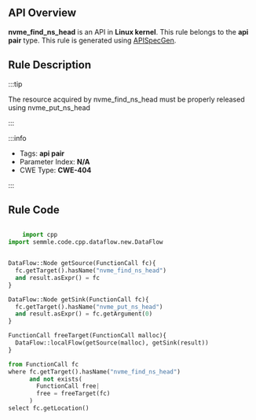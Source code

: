 ---
---


## API Overview
**nvme_find_ns_head** is an API in **Linux kernel**. This rule belongs to the **api pair** type. This rule is generated using [APISpecGen](../../tools/APISpecGen).
## Rule Description

:::tip

The resource acquired by nvme_find_ns_head must be properly released using nvme_put_ns_head

:::

:::info

- Tags: **api pair**
- Parameter Index: **N/A**
- CWE Type: **CWE-404**

:::

## Rule Code
```python

    import cpp
import semmle.code.cpp.dataflow.new.DataFlow


DataFlow::Node getSource(FunctionCall fc){
  fc.getTarget().hasName("nvme_find_ns_head")
  and result.asExpr() = fc
}

DataFlow::Node getSink(FunctionCall fc){
  fc.getTarget().hasName("nvme_put_ns_head")
  and result.asExpr() = fc.getArgument(0)
}

FunctionCall freeTarget(FunctionCall malloc){
  DataFlow::localFlow(getSource(malloc), getSink(result))
}

from FunctionCall fc
where fc.getTarget().hasName("nvme_find_ns_head")
      and not exists(
        FunctionCall free| 
        free = freeTarget(fc)
      )
select fc.getLocation()

    
```